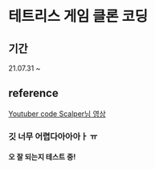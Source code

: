 # 테트리스 게임 클론 코딩

## 기간

21.07.31 ~

## reference

[Youtuber code Scalper님 영상](https://youtu.be/1lNy2mhvLFk)

### 깃 너무 어렵다아아아ㅏ ㅠ

#### 오 잘 되는지 테스트 중!
